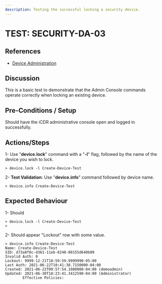 ```yaml
---
description: Testing the successful locking a security device.
---
```


# TEST: SECURITY-DA-03

## References

* [Device Administration](../../../../../../../operations/server-administration/santedb-icdr-admin-console/untitled.md)

## Discussion

This is a basic test to demonstrate that the Admin Console commands operate correctly when locking an existing device.

## Pre-Conditions / Setup

Should have the iCDR administrative console open and logged in successfully.

## Actions/Steps

1- Use "**device.lock**" command with a "**-l**" flag, followed by the name of the device you wish to lock.

```
> device.lock -l Create-Device-Test
```

2- **Test Validation**: Use "**device.info**" command  followed by device name.

```
> device.info Create-Device-Test
```



## Expected Behaviour

1- Should&#x20;

```
> device.lock -l Create-Device-Test
>
```

2- Should appear  "Lockout" row with some value.

```
> device.info Create-Device-Test
Name: Create-Device-Test
SID: d73a8f8c-d361-11eb-8248-00155d640b09
Invalid Auth: 0
Lockout: 9999-12-21T18:59:59.9999990-05:00
Last Auth: 2021-06-22T10:41:38.7150000-04:00
Created: 2021-06-22T09:57:54.1080000-04:00 (demoadmin)
Updated: 2021-06-30T18:23:41.3412590-04:00 (Administrator)
        Effective Policies:
```
